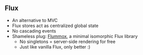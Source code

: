 ## Flux
- An alternative to MVC
- Flux stores act as centralized global state
- No cascading events
- Shameless plug: [Flummox](https://github.com/acdlite/flummox), a minimal isomorphic Flux library
  - No singletons = server-side rendering for free
  - Just like vanilla Flux, only better :)
